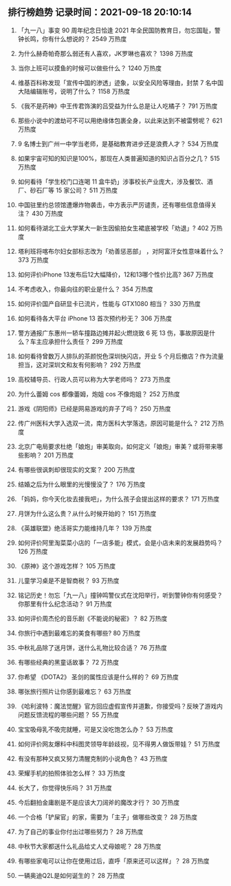 
## 排行榜趋势 记录时间：2021-09-18 20:10:14
  
  1. 「九一八」事变 90 周年纪念日恰逢 2021 年全民国防教育日，勿忘国耻，警钟长鸣，你有什么想说的？ 2549 万热度
    
  2. 为什么赫奇帕奇那么弱还有人喜欢，JK罗琳也喜欢？ 1398 万热度
    
  3. 当你上班可以摸鱼的时候可以做些什么？ 1240 万热度
    
  4. 维基百科称发现「宣传中国的渗透」迹象，以安全风险等理由，封禁 7 名中国大陆编辑账号，说明了什么？ 1158 万热度
    
  5. 《我不是药神》中王传君饰演的吕受益为什么总是让人吃橘子？ 791 万热度
    
  6. 那些小说中的渡劫可不可以用绝缘体包裹全身，以此来达到不被雷劈呢？ 621 万热度
    
  7. 9 名博士到广州一中学当老师，是基础教育进步还是浪费人才？ 534 万热度
    
  8. 如果宇宙可知的知识是100%，那现在人类普遍知道的知识占百分之几？ 515 万热度
    
  9. 如何看待「学生校门口连喝 11 盒牛奶」涉事校长产业庞大，涉及餐饮、酒厂、砂石厂等 15 家公司？ 511 万热度
    
  10. 中国驻里约总领馆遭爆炸物袭击，中方表示严厉谴责，还有哪些信息值得关注？ 430 万热度
    
  11. 如何看待湖北工业大学某大一新生因偷拍女生裙底被学校「劝退」? 402 万热度
    
  12. 塔利班将喀布尔妇女部标志改为「劝善惩恶部」 ，对阿富汗女性意味着什么？ 373 万热度
    
  13. 如何评价iPhone 13发布后12大幅降价，12和13哪个性价比高? 367 万热度
    
  14. 不考虑收入，你最向往的职业是什么？ 354 万热度
    
  15. 如何评价国产自研显卡已流片，性能与 GTX1080 相当？ 330 万热度
    
  16. 如何看待各大平台 iPhone 13 首次预约秒无？ 306 万热度
    
  17. 警方通报广东惠州一轿车撞路边摊并起火燃烧致 6 死 13 伤，事故原因是什么？车主应承担什么责任？ 299 万热度
    
  18. 如何看待曾数万人排队的茶颜悦色深圳快闪店，开业 5 个月后撤店？作为流量担当，这对深圳文和友有何影响？ 292 万热度
    
  19. 高校辅导员、行政人员可以称为大学老师吗？ 273 万热度
    
  20. 为什么蕾姆 cos 都像蕾姆，炮姐 cos 不像炮姐？ 252 万热度
    
  21. 游戏《阴阳师》已经是网易游戏的弃子了吗？ 250 万热度
    
  22. 传广州医科大学入选双一流，南方医科大学落选，原因可能是什么？ 212 万热度
    
  23. 北京广电局要求杜绝「娘炮」审美取向，如何定义「娘炮」审美？或将带来哪些影响？ 201 万热度
    
  24. 有哪些很讽刺却很现实的文案？ 200 万热度
    
  25. 结婚之后为什么眼里的光慢慢没了？ 176 万热度
    
  26. 「妈妈，你今天化妆去接我吧」，为什么孩子会提出这样的要求？ 171 万热度
    
  27. 月饼为什么这么贵？从什么时候开始的？ 151 万热度
    
  28. 《英雄联盟》绝活哥实力能维持几年？ 139 万热度
    
  29. 如何评价阿里淘菜菜小店的「一店多能」模式，会是小店未来的发展趋势吗？ 126 万热度
    
  30. 《原神》这个游戏怎样？ 105 万热度
    
  31. 儿童学习桌是不是智商税？ 93 万热度
    
  32. 铭记历史！勿忘「九一八」撞钟鸣警仪式在沈阳举行，听到警钟你有何感受？你那里有什么纪念活动？ 91 万热度
    
  33. 如何评价周杰伦的音乐剧《不能说的秘密》？ 82 万热度
    
  34. 你旅行中遇到最难忘的美食有哪些? 80 万热度
    
  35. 中秋礼品除了送月饼，送什么礼物比较合适？ 76 万热度
    
  36. 有哪些经典的黑童话故事？ 72 万热度
    
  37. 你希望 《DOTA2》 圣剑的属性应该是什么样的？ 69 万热度
    
  38. 哪张旅行照片让你感到最难忘？ 63 万热度
    
  39. 《哈利波特：魔法觉醒》官方回应虚假宣传并道歉，你接受吗？反映了游戏内问题反馈流程的哪些问题？ 55 万热度
    
  40. 宝宝吸母乳不吸完就睡，可是又没吃饱怎么办？ 53 万热度
    
  41. 如何评价网友爆料中科图灵领导年龄歧视，见不得男人做饭带娃？ 51 万热度
    
  42. 有没有那种又疯又努力清醒克制的小说角色？ 43 万热度
    
  43. 荣耀手机的拍照体验怎么样？ 33 万热度
    
  44. 长大了，你觉得快乐吗？ 31 万热度
    
  45. 今后翻拍金庸剧是不是应该大刀阔斧的魔改才行？ 30 万热度
    
  46. 一个合格「铲屎官」的家，需要为「主子」做哪些改变？ 28 万热度
    
  47. 为了自己的事业你付出过哪些努力？ 28 万热度
    
  48. 中秋节大家都送什么礼品给丈人丈母娘呢？ 28 万热度
    
  49. 有哪些家电可以让你在使用过后，直呼「原来还可以这样」？ 28 万热度
    
  50. 一辆奥迪Q2L是如何诞生的？ 28 万热度
    